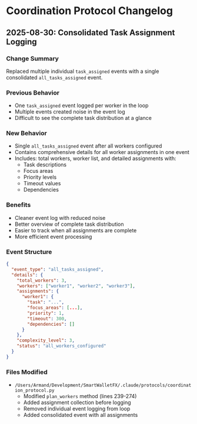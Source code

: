 # Coordination Protocol Changelog

## 2025-08-30: Consolidated Task Assignment Logging

### Change Summary
Replaced multiple individual `task_assigned` events with a single consolidated `all_tasks_assigned` event.

### Previous Behavior
- One `task_assigned` event logged per worker in the loop
- Multiple events created noise in the event log
- Difficult to see the complete task distribution at a glance

### New Behavior
- Single `all_tasks_assigned` event after all workers configured
- Contains comprehensive details for all worker assignments in one event
- Includes: total workers, worker list, and detailed assignments with:
  - Task descriptions
  - Focus areas
  - Priority levels
  - Timeout values
  - Dependencies

### Benefits
- Cleaner event log with reduced noise
- Better overview of complete task distribution
- Easier to track when all assignments are complete
- More efficient event processing

### Event Structure
```json
{
  "event_type": "all_tasks_assigned",
  "details": {
    "total_workers": 3,
    "workers": ["worker1", "worker2", "worker3"],
    "assignments": {
      "worker1": {
        "task": "...",
        "focus_areas": [...],
        "priority": 1,
        "timeout": 300,
        "dependencies": []
      }
    },
    "complexity_level": 3,
    "status": "all_workers_configured"
  }
}
```

### Files Modified
- `/Users/Armand/Development/SmartWalletFX/.claude/protocols/coordination_protocol.py`
  - Modified `plan_workers` method (lines 239-274)
  - Added assignment collection before logging
  - Removed individual event logging from loop
  - Added consolidated event with all assignments